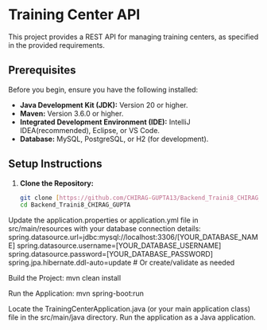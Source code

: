 
# Training Center API

This project provides a REST API for managing training centers, as specified in the provided requirements.

## Prerequisites

Before you begin, ensure you have the following installed:

* **Java Development Kit (JDK):** Version 20 or higher.
* **Maven:** Version 3.6.0 or higher.
* **Integrated Development Environment (IDE):** IntelliJ IDEA(recommended), Eclipse, or VS Code.
* **Database:** MySQL, PostgreSQL, or H2 (for development).

## Setup Instructions

1. **Clone the Repository:**

   ```bash
   git clone [https://github.com/CHIRAG-GUPTA13/Backend_Traini8_CHIRAG_GUPTA.git](https://www.google.com/search?q=https://github.com/CHIRAG-GUPTA13/Backend_Traini8_CHIRAG_GUPTA.git)
   cd Backend_Traini8_CHIRAG_GUPTA
Update the application.properties or application.yml file in src/main/resources with your database connection details:
spring.datasource.url=jdbc:mysql://localhost:3306/[YOUR_DATABASE_NAME]
spring.datasource.username=[YOUR_DATABASE_USERNAME]
spring.datasource.password=[YOUR_DATABASE_PASSWORD]
spring.jpa.hibernate.ddl-auto=update # Or create/validate as needed

Build the Project:
mvn clean install

Run the Application:
mvn spring-boot:run

Locate the TrainingCenterApplication.java (or your main application class) file in the src/main/java directory.
Run the application as a Java application.
